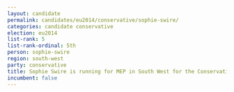 ```yaml
---
layout: candidate
permalink: candidates/eu2014/conservative/sophie-swire/
categories: candidate conservative
election: eu2014
list-rank: 5
list-rank-ordinal: 5th
person: sophie-swire
region: south-west
party: conservative
title: Sophie Swire is running for MEP in South West for the Conservative Party
incumbent: false
---
```


